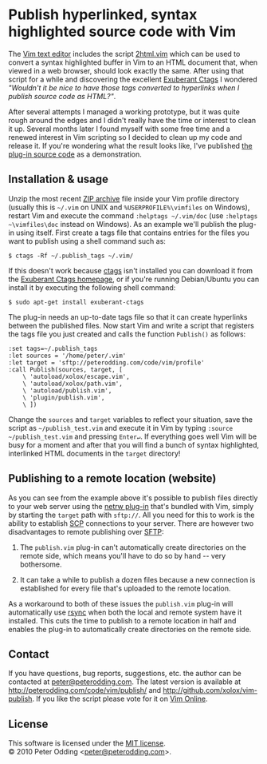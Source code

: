 # Publish hyperlinked, syntax highlighted source code with Vim

The [Vim text editor](http://www.vim.org/) includes the script [2html.vim](http://vimdoc.sourceforge.net/htmldoc/syntax.html#2html.vim) which can be used to convert a syntax highlighted buffer in Vim to an HTML document that, when viewed in a web browser, should look exactly the same. After using that script for a while and discovering the excellent [Exuberant Ctags](http://ctags.sourceforge.net/) I wondered *"Wouldn't it be nice to have those tags converted to hyperlinks when I publish source code as HTML?"*.

After several attempts I managed a working prototype, but it was quite rough around the edges and I didn't really have the time or interest to clean it up. Several months later I found myself with some free time and a renewed interest in Vim scripting so I decided to clean up my code and release it. If you're wondering what the result looks like, I've published [the plug-in source code](http://peterodding.com/code/vim/profile/plugin/publish.vim) as a demonstration.

## Installation & usage

Unzip the most recent [ZIP archive](http://peterodding.com/code/vim/downloads/publish) file inside your Vim profile directory (usually this is `~/.vim` on UNIX and `%USERPROFILE%\vimfiles` on Windows), restart Vim and execute the command `:helptags ~/.vim/doc` (use `:helptags ~\vimfiles\doc` instead on Windows). As an example we'll publish the plug-in using itself. First create a tags file that contains entries for the files you want to publish using a shell command such as:

    $ ctags -Rf ~/.publish_tags ~/.vim/

If this doesn't work because [ctags](http://vimdoc.sourceforge.net/htmldoc/tagsrch.html#ctags) isn't installed you can download it from the [Exuberant Ctags homepage](http://ctags.sourceforge.net/), or if you're running Debian/Ubuntu you can install it by executing the following shell command:

    $ sudo apt-get install exuberant-ctags

The plug-in needs an up-to-date tags file so that it can create hyperlinks between the published files. Now start Vim and write a script that registers the tags file you just created and calls the function `Publish()` as follows:

    :set tags=~/.publish_tags
    :let sources = '/home/peter/.vim'
    :let target = 'sftp://peterodding.com/code/vim/profile'
    :call Publish(sources, target, [
        \ 'autoload/xolox/escape.vim',
        \ 'autoload/xolox/path.vim',
        \ 'autoload/publish.vim',
        \ 'plugin/publish.vim',
        \ ])

Change the `sources` and `target` variables to reflect your situation, save the script as `~/publish_test.vim` and execute it in Vim by typing `:source ~/publish_test.vim` and pressing `Enter↵`. If everything goes well Vim will be busy for a moment and after that you will find a bunch of syntax highlighted, interlinked HTML documents in the `target` directory!

## Publishing to a remote location (website)

As you can see from the example above it's possible to publish files directly to your web server using the [netrw plug-in](http://vimdoc.sourceforge.net/htmldoc/pi_netrw.html#netrw) that's bundled with Vim, simply by starting the `target` path with `sftp://`. All you need for this to work is the ability to establish [SCP](http://en.wikipedia.org/wiki/Secure_copy) connections to your server. There are however two disadvantages to remote publishing over [SFTP](http://en.wikipedia.org/wiki/SSH_file_transfer_protocol):

1. The `publish.vim` plug-in can't automatically create directories on the remote side, which means you'll have to do so by hand -- very bothersome.

2. It can take a while to publish a dozen files because a new connection is established for every file that's uploaded to the remote location.

As a workaround to both of these issues the `publish.vim` plug-in will automatically use [rsync](http://en.wikipedia.org/wiki/rsync) when both the local and remote system have it installed. This cuts the time to publish to a remote location in half and enables the plug-in to automatically create directories on the remote side.

## Contact

If you have questions, bug reports, suggestions, etc. the author can be contacted at <peter@peterodding.com>. The latest version is available at <http://peterodding.com/code/vim/publish/> and <http://github.com/xolox/vim-publish>. If you like the script please vote for it on [Vim Online](http://www.vim.org/scripts/script.php?script_id=2252).

## License

This software is licensed under the [MIT license](http://en.wikipedia.org/wiki/MIT_License).  
© 2010 Peter Odding &lt;<peter@peterodding.com>&gt;.
